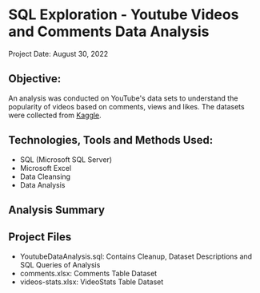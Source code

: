 # SQL Exploration - Youtube Videos and Comments Data Analysis
Project Date: August 30, 2022

## Objective: 
An analysis was conducted on YouTube's data sets to understand the popularity of videos based on comments, views and likes. 
The datasets were collected from [Kaggle](https://www.kaggle.com/datasets/advaypatil/youtube-statistics).

## Technologies, Tools and Methods Used:
- SQL (Microsoft SQL Server)
- Microsoft Excel
- Data Cleansing
- Data Analysis

## Analysis Summary

## Project Files
- YoutubeDataAnalysis.sql: Contains Cleanup, Dataset Descriptions and SQL Queries of Analysis
- comments.xlsx: Comments Table Dataset
- videos-stats.xlsx: VideoStats Table Dataset

